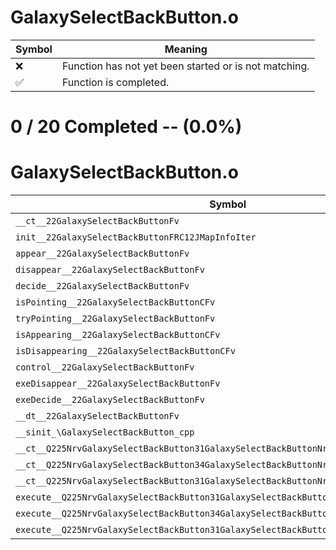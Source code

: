 # GalaxySelectBackButton.o
| Symbol | Meaning 
| ------------- | ------------- 
| :x: | Function has not yet been started or is not matching. 
| :white_check_mark: | Function is completed. 


# 0 / 20 Completed -- (0.0%)
# GalaxySelectBackButton.o
| Symbol | Decompiled? |
| ------------- | ------------- |
| `__ct__22GalaxySelectBackButtonFv` | :x: |
| `init__22GalaxySelectBackButtonFRC12JMapInfoIter` | :x: |
| `appear__22GalaxySelectBackButtonFv` | :x: |
| `disappear__22GalaxySelectBackButtonFv` | :x: |
| `decide__22GalaxySelectBackButtonFv` | :x: |
| `isPointing__22GalaxySelectBackButtonCFv` | :x: |
| `tryPointing__22GalaxySelectBackButtonFv` | :x: |
| `isAppearing__22GalaxySelectBackButtonCFv` | :x: |
| `isDisappearing__22GalaxySelectBackButtonCFv` | :x: |
| `control__22GalaxySelectBackButtonFv` | :x: |
| `exeDisappear__22GalaxySelectBackButtonFv` | :x: |
| `exeDecide__22GalaxySelectBackButtonFv` | :x: |
| `__dt__22GalaxySelectBackButtonFv` | :x: |
| `__sinit_\GalaxySelectBackButton_cpp` | :x: |
| `__ct__Q225NrvGalaxySelectBackButton31GalaxySelectBackButtonNrvAppearFv` | :x: |
| `__ct__Q225NrvGalaxySelectBackButton34GalaxySelectBackButtonNrvDisappearFv` | :x: |
| `__ct__Q225NrvGalaxySelectBackButton31GalaxySelectBackButtonNrvDecideFv` | :x: |
| `execute__Q225NrvGalaxySelectBackButton31GalaxySelectBackButtonNrvDecideCFP5Spine` | :x: |
| `execute__Q225NrvGalaxySelectBackButton34GalaxySelectBackButtonNrvDisappearCFP5Spine` | :x: |
| `execute__Q225NrvGalaxySelectBackButton31GalaxySelectBackButtonNrvAppearCFP5Spine` | :x: |
